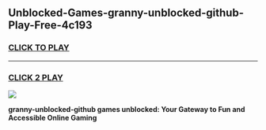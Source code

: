 
## Unblocked-Games-granny-unblocked-github-Play-Free-4c193
<h3>
<a href="https://premium76.site?title=granny-unblocked-github&ref=23A">CLICK TO PLAY</a></h3>
<hr>

<h3>
<a href="https://premium76.site?title=granny-unblocked-github&ref=23A">CLICK 2 PLAY</a>
  
</h3>

<a href="https://premium76.site?title=granny-unblocked-github&ref=23A"><img src="https://clearcache.store/games.png"></a>


**granny-unblocked-github games unblocked: Your Gateway to Fun and Accessible Online Gaming**
